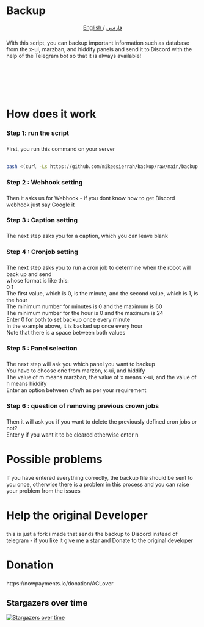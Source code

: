 <h1 align="left">Backup</h1>

<p align="center">
 <a href="./README.md">
 English
 </a>
 /
 <a href="./README-fa.md">
 فارسی
 </a>
</p>

###

<p align="left">With this script, you can backup important information such as database from the x-ui, marzban, and hiddify panels and send it to Discord with the help of the Telegram bot so that it is always available!</p>

###

<br clear="both">

<p align="left">‏<br>‏</p>

###

<h1 align="left">How does it work</h1>

###

<h3 align="left">Step 1: run the script</h3>

###

<p align="left">First, you run this command on your server<br><br></p> 

```bash
bash <(curl -Ls https://github.com/mikeesierrah/backup/raw/main/backup.sh)
``` 

###

<h3 align="left">Step 2 : Webhook setting</h3>

###

<p align="left">Then it asks us for Webhook - if you dont know how to get Discord webhook just say Google it</p>


###

<h3 align="left">Step 3 : Caption setting</h3>

###

<p align="left">The next step asks you for a caption, which you can leave blank</p>

###

<h3 align="left">Step 4 : Cronjob setting</h3>

###

<p align="left">The next step asks you to run a cron job to determine when the robot will back up and send<br>whose format is like this:<br>0 1<br>The first value, which is 0, is the minute, and the second value, which is 1, is the hour<br>The minimum number for minutes is 0 and the maximum is 60<br>The minimum number for the hour is 0 and the maximum is 24<br>Enter 0 for both to set backup once every minute<br>In the example above, it is backed up once every hour<br>Note that there is a space between both values</p>

###

<h3 align="left">Step 5 : Panel selection</h3>

###

<p align="left">The next step will ask you which panel you want to backup<br>You have to choose one from marzbn, x-ui, and hiddify <br>The value of m means marzban, the value of x means x-ui, and the value of h means hiddify <br>Enter an option between x/m/h as per your requirement</p>

###

<h3 align="left">Step 6 : question of removing previous crown jobs</h3>

###

<p align="left">Then it will ask you if you want to delete the previously defined cron jobs or not?<br>Enter y if you want it to be cleared otherwise enter n</p>

###

<h1 align="left">Possible problems</h1>

###

<p align="left">If you have entered everything correctly, the backup file should be sent to you once, otherwise there is a problem in this process and you can raise your problem from the issues</p>

###

<h1 align="left">Help the original Developer</h1>

###

<p align="left">this is just a fork i made that sends the backup to Discord instead of telegram - if you like it give me a star and Donate to the original developer </p>

###

<h1 align="left">Donation</h1>

###

<p align="left">https://nowpayments.io/donation/ACLover</p>

###


## Stargazers over time

[![Stargazers over time](https://starchart.cc/mikeesierrah/backup.svg)](https://starchart.cc/mikeesierrah/backup)

